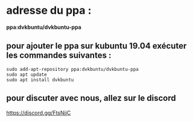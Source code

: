 # adresse du ppa :

**ppa:dvkbuntu/dvkbuntu-ppa**

## pour ajouter le ppa sur kubuntu 19.04 exécuter les commandes suivantes :

```
sudo add-apt-repository ppa:dvkbuntu/dvkbuntu-ppa
sudo apt update
sudo apt install dvkbuntu
```

## pour discuter avec nous, allez sur le discord
https://discord.gg/FtsNjjC